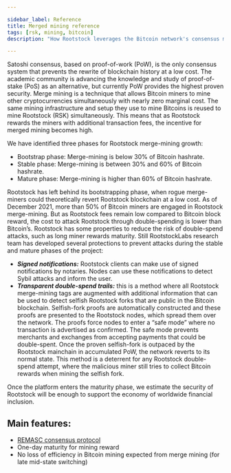 ```yaml
---

sidebar_label: Reference
title: Merged mining reference
tags: [rsk, mining, bitcoin]
description: "How Rootstock leverages the Bitcoin network's consensus mechanism for its own secruity, and adds additional features to prevent double spending"

---
```


Satoshi consensus, based on proof-of-work (PoW), is the only consensus system that prevents the rewrite of blockchain history at a low cost. The academic community is advancing the knowledge and study of proof-of-stake (PoS) as an alternative, but currently PoW provides the highest proven security. Merge mining is a technique that allows Bitcoin miners to mine other cryptocurrencies simultaneously with nearly zero marginal cost. The same mining infrastructure and setup they use to mine Bitcoins is reused to mine Rootstock (RSK) simultaneously. This means that as Rootstock rewards the miners with additional transaction fees, the incentive for merged mining becomes high.

 We have identified three phases for Rootstock merge-mining growth:

- Bootstrap phase: Merge-mining is below 30% of Bitcoin hashrate.
- Stable phase: Merge-mining is between 30% and 60% of Bitcoin hashrate.
- Mature phase: Merge-mining is higher than 60% of Bitcoin hashrate.

Rootstock has left behind its bootstrapping phase, when rogue merge-miners could theoretically revert Rootstock blockchain at a low cost. As of December 2021, more than 50% of Bitcoin miners are engaged in Rootstock merge-mining. But as Rootstock fees remain low compared to Bitcoin block reward, the cost to attack Rootstock through double-spending is lower than Bitcoin’s.
Rootstock has some properties to reduce the risk of double-spend attacks, such as long miner rewards maturity. Still RootstockLabs research team has developed several protections to prevent attacks during the stable and mature phases of the project:

* ___Signed notifications:___ Rootstock clients can make use of signed notifications by notaries. Nodes can use these notifications to detect Sybil attacks and inform the user.
* ___Transparent double-spend trails:___ this is a method where all Rootstock merge-mining tags are augmented with additional information that can be used to detect selfish Rootstock forks that are public in the Bitcoin blockchain. Selfish-fork proofs are automatically constructed and these proofs are presented to the Rootstock nodes, which spread them over the network. The proofs force nodes to enter a “safe mode” where no transaction is advertised as confirmed. The safe mode prevents merchants and exchanges from accepting payments that could be double-spent. Once the proven selfish-fork is outpaced by the Rootstock mainchain in accumulated PoW, the network reverts to its normal state. This method is a deterrent for any Rootstock double-spend attempt, where the malicious miner still tries to collect Bitcoin rewards when mining the selfish fork.

Once the platform enters the maturity phase, we estimate the security of Rootstock will be enough to support the economy of worldwide financial inclusion.

## Main features:

- [REMASC consensus protocol](/node-operators/merged-mining/remasc/)
- One-day maturity for mining reward
- No loss of efficiency in Bitcoin mining expected from merge mining (for late mid-state switching)
